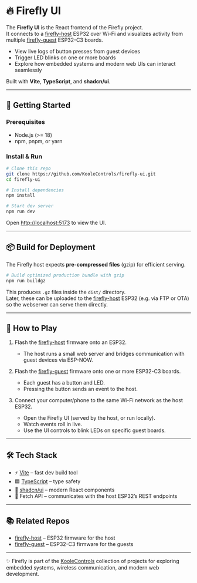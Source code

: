 # 🔥 Firefly UI

The **Firefly UI** is the React frontend of the Firefly project.  
It connects to a [firefly-host](https://github.com/KooleControls/firefly-host) ESP32 over Wi-Fi and visualizes activity from multiple [firefly-guest](https://github.com/KooleControls/firefly-guest) ESP32-C3 boards.

- View live logs of button presses from guest devices  
- Trigger LED blinks on one or more boards  
- Explore how embedded systems and modern web UIs can interact seamlessly  

Built with **Vite**, **TypeScript**, and **shadcn/ui**.

---

## 🚀 Getting Started

### Prerequisites
- Node.js (>= 18)
- npm, pnpm, or yarn

### Install & Run
```bash
# Clone this repo
git clone https://github.com/KooleControls/firefly-ui.git
cd firefly-ui

# Install dependencies
npm install

# Start dev server
npm run dev
```

Open [http://localhost:5173](http://localhost:5173) to view the UI.

---

## 📦 Build for Deployment

The Firefly host expects **pre-compressed files** (gzip) for efficient serving.

```bash
# Build optimized production bundle with gzip
npm run buildgz
```

This produces `.gz` files inside the `dist/` directory.  
Later, these can be uploaded to the [firefly-host](https://github.com/KooleControls/firefly-host) ESP32 (e.g. via FTP or OTA) so the webserver can serve them directly.

---

## 🧩 How to Play

1. Flash the [firefly-host](https://github.com/KooleControls/firefly-host) firmware onto an ESP32.  
   - The host runs a small web server and bridges communication with guest devices via ESP-NOW.  

2. Flash the [firefly-guest](https://github.com/KooleControls/firefly-guest) firmware onto one or more ESP32-C3 boards.  
   - Each guest has a button and LED.  
   - Pressing the button sends an event to the host.  

3. Connect your computer/phone to the same Wi-Fi network as the host ESP32.  
   - Open the Firefly UI (served by the host, or run locally).  
   - Watch events roll in live.  
   - Use the UI controls to blink LEDs on specific guest boards.  

---

## 🛠 Tech Stack
- ⚡ [Vite](https://vitejs.dev/) – fast dev build tool  
- 🟦 [TypeScript](https://www.typescriptlang.org/) – type safety  
- 🎨 [shadcn/ui](https://ui.shadcn.com/) – modern React components  
- 📡 Fetch API – communicates with the host ESP32’s REST endpoints  

---

## 📚 Related Repos
- [firefly-host](https://github.com/KooleControls/firefly-host) – ESP32 firmware for the host  
- [firefly-guest](https://github.com/KooleControls/firefly-guest) – ESP32-C3 firmware for the guests  

---

✨ Firefly is part of the [KooleControls](https://github.com/KooleControls) collection of projects for exploring embedded systems, wireless communication, and modern web development.
